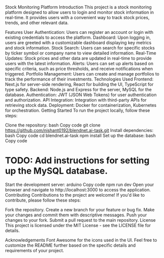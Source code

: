 Stock Monitoring Platform
Introduction
This project is a stock monitoring platform designed to allow users to login and monitor stock information in real-time. It provides users with a convenient way to track stock prices, trends, and other relevant data.

Features
User Authentication: Users can register an account or login with existing credentials to access the platform.
Dashboard: Upon logging in, users are greeted with a customizable dashboard displaying key metrics and stock information.
Stock Search: Users can search for specific stocks by ticker symbol or company name to view detailed information.
Real-Time Updates: Stock prices and other data are updated in real-time to provide users with the latest information.
Alerts: Users can set up alerts based on specific criteria, such as price thresholds, and receive notifications when triggered.
Portfolio Management: Users can create and manage portfolios to track the performance of their investments.
Technologies Used
Frontend: Next.js for server-side rendering, React for building the UI, TypeScript for type safety.
Backend: Node.js and Express for the server, MySQL for the database.
Authentication: JWT (JSON Web Tokens) for user authentication and authorization.
API Integration: Integration with third-party APIs for retrieving stock data.
Deployment: Docker for containerization, Kubernetes for orchestration.
Getting Started
To run the project locally, follow these steps:

Clone the repository:
bash
Copy code
git clone https://github.com/nishant0192/blendnet.ai-task.git
Install dependencies:
bash
Copy code
cd blendnet.ai-task
npm install
Set up the database:
bash
Copy code
# TODO: Add instructions for setting up the MySQL database.
Start the development server:
arduino
Copy code
npm run dev
Open your browser and navigate to http://localhost:3000 to access the application.
Contributing
Contributions to the project are welcome! If you'd like to contribute, please follow these steps:

Fork the repository.
Create a new branch for your feature or bug fix.
Make your changes and commit them with descriptive messages.
Push your changes to your fork.
Submit a pull request to the main repository.
License
This project is licensed under the MIT License - see the LICENSE file for details.

Acknowledgements
Font Awesome for the icons used in the UI.
Feel free to customize the README further based on the specific details and requirements of your project.
